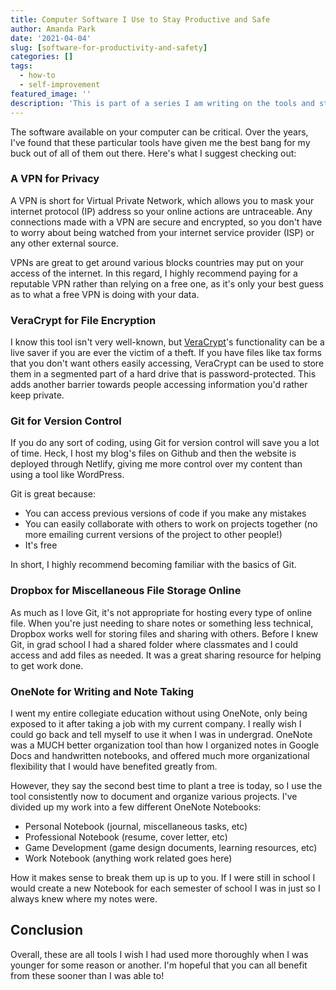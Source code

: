 ```yaml
---
title: Computer Software I Use to Stay Productive and Safe
author: Amanda Park
date: '2021-04-04'
slug: [software-for-productivity-and-safety]
categories: []
tags:
  - how-to
  - self-improvement
featured_image: ''
description: 'This is part of a series I am writing on the tools and strategies I use to get work done in a safe manner. This post specifically focuses on computer software tools and using them to your advantage.'
---
```


The software available on your computer can be critical. Over the years, I've found that these particular tools have given me the best bang for my buck out of all of them out there. Here's what I suggest checking out:

### A VPN for Privacy

A VPN is short for Virtual Private Network, which allows you to mask your internet protocol (IP) address so your online actions are untraceable. Any connections made with a VPN are secure and encrypted, so you don't have to worry about being watched from your internet service provider (ISP) or any other external source.

VPNs are great to get around various blocks countries may put on your access of the internet. In this regard, I highly recommend paying for a reputable VPN rather than relying on a free one, as it's only your best guess as to what a free VPN is doing with your data. 

### VeraCrypt for File Encryption

I know this tool isn't very well-known, but [VeraCrypt](https://www.veracrypt.fr/en/Home.html)'s functionality can be a live saver if you are ever the victim of a theft. If you have files like tax forms that you don't want others easily accessing, VeraCrypt can be used to store them in a segmented part of a hard drive that is password-protected. This adds another barrier towards people accessing information you'd rather keep private.

### Git for Version Control

If you do any sort of coding, using Git for version control will save you a lot of time. Heck, I host my blog's files on Github and then the website is deployed through Netlify, giving me more control over my content than using a tool like WordPress. 

Git is great because:
* You can access previous versions of code if you make any mistakes
* You can easily collaborate with others to work on projects together (no more emailing current versions of the project to other people!)
* It's free

In short, I highly recommend becoming familiar with the basics of Git.

### Dropbox for Miscellaneous File Storage Online

As much as I love Git, it's not appropriate for hosting every type of online file. When you're just needing to share notes or something less technical, Dropbox works well for storing files and sharing with others. Before I knew Git, in grad school I had a shared folder where classmates and I could access and add files as needed. It was a great sharing resource for helping to get work done.

### OneNote for Writing and Note Taking

I went my entire collegiate education without using OneNote, only being exposed to it after taking a job with my current company. I really wish I could go back and tell myself to use it when I was in undergrad. OneNote was a MUCH better organization tool than how I organized notes in Google Docs and handwritten notebooks, and offered much more organizational flexibility that I would have benefited greatly from.

However, they say the second best time to plant a tree is today, so I use the tool consistently now to document and organize various projects. I've divided up my work into a few different OneNote Notebooks:

* Personal Notebook (journal, miscellaneous tasks, etc)
* Professional Notebook (resume, cover letter, etc)
* Game Development (game design documents, learning resources, etc)
* Work Notebook (anything work related goes here)

How it makes sense to break them up is up to you. If I were still in school I would create a new Notebook for each semester of school I was in just so I always knew where my notes were. 

## Conclusion

Overall, these are all tools I wish I had used more thoroughly when I was younger for some reason or another. I'm hopeful that you can all benefit from these sooner than I was able to!